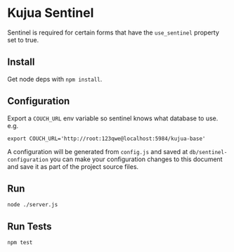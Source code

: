 # Kujua Sentinel

Sentinel is required for certain forms that have the `use_sentinel` property
set to true.

## Install

Get node deps with  `npm install`.

## Configuration

Export a `COUCH_URL` env variable so sentinel knows what database to use. e.g.

```
export COUCH_URL='http://root:123qwe@localhost:5984/kujua-base'
```

A configuration will be generated from `config.js` and saved at
`db/sentinel-configuration` you can make your configuration changes to this
document and save it as part of the project source files.

## Run

`node ./server.js`

## Run Tests

`npm test`
